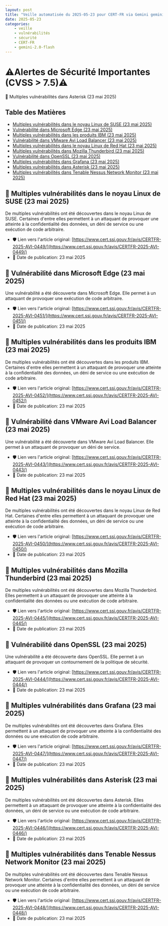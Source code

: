 ```yaml
---
layout: post
title: "Veille automatisée du 2025-05-23 pour CERT-FR via Gemini gemini-2.0-flash"
date: 2025-05-23
categories:
    - veille
    - vulnérabilités
    - sécurité
    - CERT-FR
    - gemini-2.0-flash
---
```

# ⚠️Alertes de Sécurité Importantes (CVSS > 7.5)⚠️

🚨 Multiples vulnérabilités dans Asterisk (23 mai 2025)

## Table des Matières

*   [Multiples vulnérabilités dans le noyau Linux de SUSE (23 mai 2025)](#multiples-vulnérabilités-dans-le-noyau-linux-de-suse-23-mai-2025)
*   [Vulnérabilité dans Microsoft Edge (23 mai 2025)](#vulnérabilité-dans-microsoft-edge-23-mai-2025)
*   [Multiples vulnérabilités dans les produits IBM (23 mai 2025)](#multiples-vulnérabilités-dans-les-produits-ibm-23-mai-2025)
*   [Vulnérabilité dans VMware Avi Load Balancer (23 mai 2025)](#vulnérabilité-dans-vmware-avi-load-balancer-23-mai-2025)
*   [Multiples vulnérabilités dans le noyau Linux de Red Hat (23 mai 2025)](#multiples-vulnérabilités-dans-le-noyau-linux-de-red-hat-23-mai-2025)
*   [Multiples vulnérabilités dans Mozilla Thunderbird (23 mai 2025)](#multiples-vulnérabilités-dans-mozilla-thunderbird-23-mai-2025)
*   [Vulnérabilité dans OpenSSL (23 mai 2025)](#vulnérabilité-dans-openssl-23-mai-2025)
*   [Multiples vulnérabilités dans Grafana (23 mai 2025)](#multiples-vulnérabilités-dans-grafana-23-mai-2025)
*   [Multiples vulnérabilités dans Asterisk (23 mai 2025)](#multiples-vulnérabilités-dans-asterisk-23-mai-2025)
*   [Multiples vulnérabilités dans Tenable Nessus Network Monitor (23 mai 2025)](#multiples-vulnérabilités-dans-tenable-nessus-network-monitor-23-mai-2025)
## 🚨 Multiples vulnérabilités dans le noyau Linux de SUSE (23 mai 2025)

De multiples vulnérabilités ont été découvertes dans le noyau Linux de SUSE. Certaines d'entre elles permettent à un attaquant de provoquer une atteinte à la confidentialité des données, un déni de service ou une exécution de code arbitraire.

*   🛡️ Lien vers l'article original: [https://www.cert.ssi.gouv.fr/avis/CERTFR-2025-AVI-0449/](https://www.cert.ssi.gouv.fr/avis/CERTFR-2025-AVI-0449/)
*   📅 Date de publication: 23 mai 2025

## 🚨 Vulnérabilité dans Microsoft Edge (23 mai 2025)

Une vulnérabilité a été découverte dans Microsoft Edge. Elle permet à un attaquant de provoquer une exécution de code arbitraire.

*   🛡️ Lien vers l'article original: [https://www.cert.ssi.gouv.fr/avis/CERTFR-2025-AVI-0451/](https://www.cert.ssi.gouv.fr/avis/CERTFR-2025-AVI-0451/)
*   📅 Date de publication: 23 mai 2025

## 🚨 Multiples vulnérabilités dans les produits IBM (23 mai 2025)

De multiples vulnérabilités ont été découvertes dans les produits IBM. Certaines d'entre elles permettent à un attaquant de provoquer une atteinte à la confidentialité des données, un déni de service ou une exécution de code arbitraire.

*   🛡️ Lien vers l'article original: [https://www.cert.ssi.gouv.fr/avis/CERTFR-2025-AVI-0452/](https://www.cert.ssi.gouv.fr/avis/CERTFR-2025-AVI-0452/)
*   📅 Date de publication: 23 mai 2025

## 🚨 Vulnérabilité dans VMware Avi Load Balancer (23 mai 2025)

Une vulnérabilité a été découverte dans VMware Avi Load Balancer. Elle permet à un attaquant de provoquer un déni de service.

*   🛡️ Lien vers l'article original: [https://www.cert.ssi.gouv.fr/avis/CERTFR-2025-AVI-0443/](https://www.cert.ssi.gouv.fr/avis/CERTFR-2025-AVI-0443/)
*   📅 Date de publication: 23 mai 2025

## 🚨 Multiples vulnérabilités dans le noyau Linux de Red Hat (23 mai 2025)

De multiples vulnérabilités ont été découvertes dans le noyau Linux de Red Hat. Certaines d'entre elles permettent à un attaquant de provoquer une atteinte à la confidentialité des données, un déni de service ou une exécution de code arbitraire.

*   🛡️ Lien vers l'article original: [https://www.cert.ssi.gouv.fr/avis/CERTFR-2025-AVI-0450/](https://www.cert.ssi.gouv.fr/avis/CERTFR-2025-AVI-0450/)
*   📅 Date de publication: 23 mai 2025

## 🚨 Multiples vulnérabilités dans Mozilla Thunderbird (23 mai 2025)

De multiples vulnérabilités ont été découvertes dans Mozilla Thunderbird. Elles permettent à un attaquant de provoquer une atteinte à la confidentialité des données ou une exécution de code arbitraire.

*   🛡️ Lien vers l'article original: [https://www.cert.ssi.gouv.fr/avis/CERTFR-2025-AVI-0445/](https://www.cert.ssi.gouv.fr/avis/CERTFR-2025-AVI-0445/)
*   📅 Date de publication: 23 mai 2025

## 🚨 Vulnérabilité dans OpenSSL (23 mai 2025)

Une vulnérabilité a été découverte dans OpenSSL. Elle permet à un attaquant de provoquer un contournement de la politique de sécurité.

*   🛡️ Lien vers l'article original: [https://www.cert.ssi.gouv.fr/avis/CERTFR-2025-AVI-0444/](https://www.cert.ssi.gouv.fr/avis/CERTFR-2025-AVI-0444/)
*   📅 Date de publication: 23 mai 2025

## 🚨 Multiples vulnérabilités dans Grafana (23 mai 2025)

De multiples vulnérabilités ont été découvertes dans Grafana. Elles permettent à un attaquant de provoquer une atteinte à la confidentialité des données ou une exécution de code arbitraire.

*   🛡️ Lien vers l'article original: [https://www.cert.ssi.gouv.fr/avis/CERTFR-2025-AVI-0447/](https://www.cert.ssi.gouv.fr/avis/CERTFR-2025-AVI-0447/)
*   📅 Date de publication: 23 mai 2025

## 🚨 Multiples vulnérabilités dans Asterisk (23 mai 2025)

De multiples vulnérabilités ont été découvertes dans Asterisk. Elles permettent à un attaquant de provoquer une atteinte à la confidentialité des données, un déni de service ou une exécution de code arbitraire.

*   🛡️ Lien vers l'article original: [https://www.cert.ssi.gouv.fr/avis/CERTFR-2025-AVI-0446/](https://www.cert.ssi.gouv.fr/avis/CERTFR-2025-AVI-0446/)
*   📅 Date de publication: 23 mai 2025

## 🚨 Multiples vulnérabilités dans Tenable Nessus Network Monitor (23 mai 2025)

De multiples vulnérabilités ont été découvertes dans Tenable Nessus Network Monitor. Certaines d'entre elles permettent à un attaquant de provoquer une atteinte à la confidentialité des données, un déni de service ou une exécution de code arbitraire.

*   🛡️ Lien vers l'article original: [https://www.cert.ssi.gouv.fr/avis/CERTFR-2025-AVI-0448/](https://www.cert.ssi.gouv.fr/avis/CERTFR-2025-AVI-0448/)
*   📅 Date de publication: 23 mai 2025
